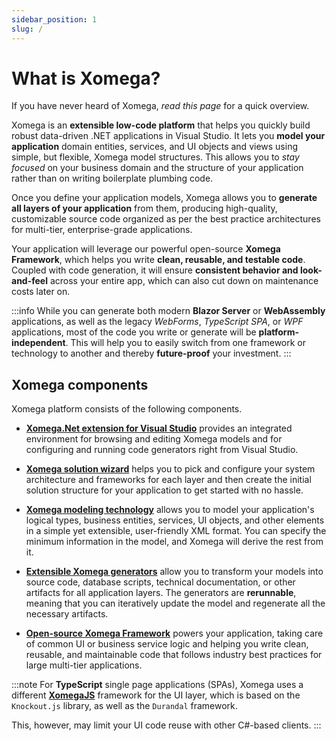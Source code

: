 ```yaml
---
sidebar_position: 1
slug: /
---
```


# What is Xomega?

If you have never heard of Xomega, *read this page* for a quick overview.

Xomega is an **extensible low-code platform** that helps you quickly build robust data-driven .NET applications in Visual Studio. It lets you **model your application** domain entities, services, and UI objects and views using simple, but flexible, Xomega model structures. This allows you to *stay focused* on your business domain and the structure of your application rather than on writing boilerplate plumbing code.

Once you define your application models, Xomega allows you to **generate all layers of your application** from them, producing high-quality, customizable source code organized as per the best practice architectures for multi-tier, enterprise-grade applications.

Your application will leverage our powerful open-source **Xomega Framework**, which helps you write **clean, reusable, and testable code**. Coupled with code generation, it will ensure **consistent behavior and look-and-feel** across your entire app, which can also cut down on maintenance costs later on.

:::info
While you can generate both modern **Blazor Server** or **WebAssembly** applications, as well as the legacy *WebForms*, *TypeScript SPA*, or *WPF* applications, most of the code you write or generate will be **platform-independent**. This will help you to easily switch from one framework or technology to another and thereby **future-proof** your investment.
:::

## Xomega components

Xomega platform consists of the following components.

- [**Xomega.Net extension for Visual Studio**](visual-studio/overview) provides an integrated environment for browsing and editing Xomega models and for configuring and running code generators right from Visual Studio.

- [**Xomega solution wizard**](visual-studio/new-projects/new-solutions) helps you to pick and configure your system architecture and frameworks for each layer and then create the initial solution structure for your application to get started with no hassle.

- [**Xomega modeling technology**](visual-studio/modeling/overview) allows you to model your application's logical types, business entities, services, UI objects, and other elements in a simple yet extensible, user-friendly XML format. You can specify the minimum information in the model, and Xomega will derive the rest from it.

- [**Extensible Xomega generators**](generators/overview) allow you to transform your models into source code, database scripts, technical documentation, or other artifacts for all application layers. The generators are **rerunnable**, meaning that you can iteratively update the model and regenerate all the necessary artifacts.

- [**Open-source Xomega Framework**](framework/overview) powers your application, taking care of common UI or business service logic and helping you write clean, reusable, and maintainable code that follows industry best practices for large multi-tier applications.

:::note
For **TypeScript** single page applications (SPAs), Xomega uses a different **[XomegaJS](https://github.com/Xomega-Net/XomegaJS)** framework for the UI layer, which is based on the `Knockout.js` library, as well as the `Durandal` framework.

This, however, may limit your UI code reuse with other C#-based clients.
:::
